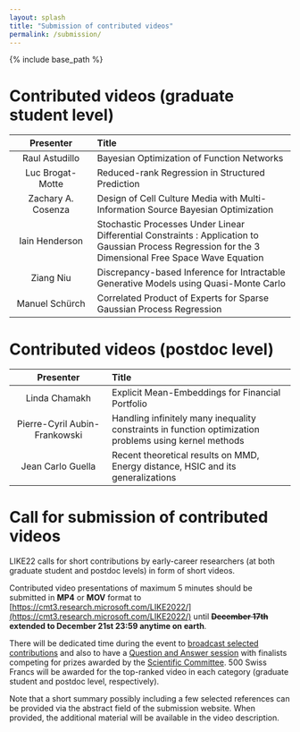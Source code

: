 ```yaml
---
layout: splash
title: "Submission of contributed videos"
permalink: /submission/
---
```


{% include base_path %}

# Contributed videos (graduate student level)

| &nbsp;&nbsp;&nbsp;&nbsp;&nbsp;&nbsp;Presenter&nbsp;&nbsp;&nbsp;&nbsp;&nbsp;&nbsp; | Title |  
|:-------------:|:-------------------|  
| Raul Astudillo| Bayesian Optimization of Function Networks |  
| Luc Brogat-Motte | Reduced-rank Regression in Structured Prediction |  
| Zachary A. Cosenza | Design of Cell Culture Media with Multi-Information Source Bayesian Optimization |  
| Iain Henderson | Stochastic Processes Under Linear Differential Constraints : Application to Gaussian Process Regression for the 3 Dimensional Free Space Wave Equation |  
| Ziang Niu | Discrepancy-based Inference for Intractable Generative Models using Quasi-Monte Carlo |  
| Manuel Schürch | Correlated Product of Experts for Sparse Gaussian Process Regression | 

# Contributed videos (postdoc level)

| &nbsp;&nbsp;&nbsp;&nbsp;&nbsp;&nbsp;Presenter&nbsp;&nbsp;&nbsp;&nbsp;&nbsp;&nbsp; | Title |  
|:-------------:|:-------------------|  
| Linda Chamakh | Explicit Mean-Embeddings for Financial Portfolio | 
| Pierre-Cyril Aubin-Frankowski | Handling infinitely many inequality constraints in function optimization problems using kernel methods |  
| Jean Carlo Guella | Recent theoretical results on MMD, Energy distance, HSIC and its generalizations |  
 
# Call for submission of contributed videos

LIKE22 calls for short contributions by early-career researchers (at both graduate student and postdoc levels) in form of short videos.

Contributed video presentations of maximum 5 minutes should be submitted in **MP4** or **MOV** format to [https://cmt3.research.microsoft.com/LIKE2022/](https://cmt3.research.microsoft.com/LIKE2022/) until **~~December 17th~~ extended to December 21st 23:59 anytime on earth**.  

There will be dedicated time during the event to [broadcast selected contributions](/program/#tuesday-11th-january-2022) and also to have a [Question and Answer session](/program/#thursday-13th-january-2022) with finalists competing for prizes awarded by the [Scientific Committee](/committees/#scientific-committee-in-progress). 500 Swiss Francs will be awarded for the top-ranked video in each category (graduate student and postdoc level, respectively).

Note that a short summary possibly including a few selected references can be provided via the abstract field of the submission website. When provided, the additional material will be available in the video description. 
